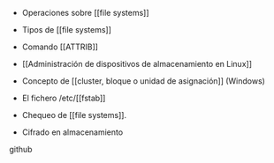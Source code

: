 
- Operaciones sobre [[file systems]]

- Tipos de [[file systems]]

- Comando [[ATTRIB]]

- [[Administración de dispositivos de almacenamiento en Linux]]

- Concepto de [[cluster, bloque o unidad de asignación]] (Windows)

- El fichero /etc/[[fstab]]

- Chequeo de [[file systems]].

- Cifrado en almacenamiento


github